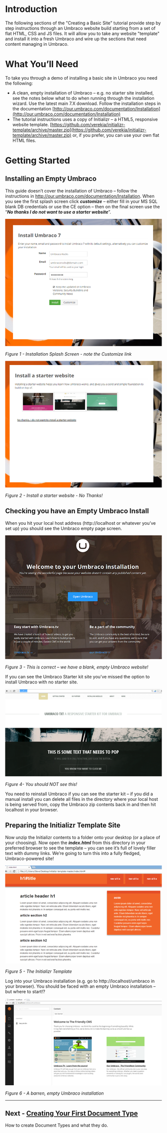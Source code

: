 # Introduction 

The following sections of the "Creating a Basic Site" tutorial provide step by step instructions through an Umbraco website build starting from a set of flat HTML, CSS and JS files. It will allow you to take any website "template" and install it into a fresh Umbraco and wire up the sections that need content managing in Umbraco.  

# **What You’ll Need**

To take you through a demo of installing a basic site in Umbraco you need the following:

*    A clean, empty installation of Umbraco – e.g. no starter site installed, see the notes below what to do when running through the installation wizard. Use the latest main 7.X download. Follow the installation steps in the documentation [http://our.umbraco.com/documentation/Installation](http://our.umbraco.com/documentation/Installation)  
*    The tutorial instructions uses a copy of Initializr – a HTML5, responsive website template. [https://github.com/verekia/initializr-template/archive/master.zip](https://github.com/verekia/initializr-template/archive/master.zip) or, if you prefer, you can use your own flat HTML files.

# **Getting Started**

## Installing an Empty Umbraco

This guide doesn’t cover the installation of Umbraco – follow the instructions in http://our.umbraco.com/documentation/Installation. When you see the first splash screen click **_customize_** – either fill in your MS SQL blank DB credentials or use the CE option – then on the final screen use the “**_No thanks I do not want to use a starter website_**”. 

 
![Umbraco Installation Splash Screen](images/figure-1-installation-splash-screen.png)


*Figure 1 - Installation Splash Screen - note the Customize link*



![Install a starter website](images/figure-2-no-starter-website.png)


*Figure 2 - Install a starter website - No Thanks!*



## Checking you have an Empty Umbraco Install

When you hit your local host address (http://localhost or whatever you’ve set up) you should see the Umbraco empty page screen. 

 
![This is correct – we have a blank, empty Umbraco website](images/figure-3-empty-umbraco-install.png)


*Figure 3 - This is correct – we have a blank, empty Umbraco website!*

If you can see the Umbraco Starter kit site you’ve missed the option to install Umbraco with no starter site.  

 
![You should NOT see this!](images/figure-4-should-not-see-this.png)


*Figure 4- You should NOT see this!*


You need to reinstall Umbraco if you can see the starter kit – if you did a manual install you can delete all files in the directory where your local host is being served from, copy the Umbraco zip contents back in and then hit localhost in your browser.  


## Preparing the Initializr Template Site 

Now unzip the Initializr contents to a folder onto your desktop (or a place of your choosing).  Now open the **_index.html_** from this directory in your preferred browser to see the template – you can see it’s full of lovely filler text with dummy links. We’re going to turn this into a fully fledged, Umbraco-powered site! 

 
![The Initializr Template](images/figure-5-initializr-template.png)


*Figure 5 - The Initializr Template*


Log into your Umbraco installation (e.g. go to http://localhost/umbraco in your browser).  You should be faced with an empty Umbraco installation – but where to start!?

 
![A barren, empty Umbraco installation](images/figure-6-umbraco-empty.png)


*Figure 6 - A barren, empty Umbraco installation*

---

## Next - [Creating Your First Document Type](Document-Types.md)
How to create Document Types and what they do.

